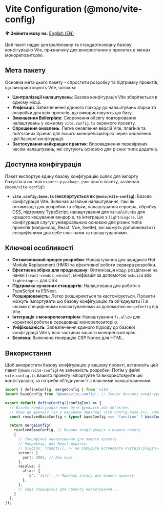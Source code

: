 # Vite Configuration (@mono/vite-config)

🌍 **Змінити мову на:** [English (EN)](./README.md)

Цей пакет надає централізовану та стандартизовану базову конфігурацію Vite, призначену для використання у проектах в межах монорепозиторію.

## Мета пакету

Основна мета цього пакету - спростити розробку та підтримку проектів, що використовують Vite, шляхом:

- **Централізації налаштувань**: Базова конфігурація Vite зберігається в одному місці.
- **Уніфікації**: Забезпечення єдиного підходу до налаштувань збірки та розробки для всіх проектів, що використовують цю базу.
- **Зменшення Boilerplate**: Скорочення обсягу повторюваних налаштувань у кожному `vite.config.ts` окремого проекту.
- **Спрощення оновлень**: Легке оновлення версій Vite, плагінів та пов'язаних правил для всього монорепозиторію через оновлення цієї базової конфігурації.
- **Застосування найкращих практик**: Впровадження перевірених часом налаштувань, які слугують основою для різних типів додатків.

## Доступна конфігурація

Пакет експортує єдину базову конфігурацію (шлях для імпорту базується на полі `exports` у `package.json` цього пакету, зазвичай `@mono/vite-config`):

- **`vite.config.base.ts` (експортується як `@mono/vite-config`)**:
  Базова конфігурація Vite. Включає загальні налаштування, такі як оптимізації для розробки та збірки, налаштування сервера, обробку CSS, підтримку TypeScript, налаштування для `manualChunks` для кращого кешування вендорів, та інтеграцію з `lightningcss`. Ця конфігурація слугує універсальною основою для різних типів проектів (наприклад, React, Vue, Svelte), які можуть доповнювати її специфічними для себе плагінами та налаштуваннями.

## Ключові особливості

- **Оптимізований процес розробки**: Налаштування для швидкого Hot Module Replacement (HMR) та ефективної роботи сервера розробки.
- **Ефективна збірка для продакшену**: Оптимізація коду, розділення на чанки (`react-vendor`, `vendor`), мініфікація за допомогою `esbuild` або `lightningcss` для CSS.
- **Підтримка сучасних стандартів**: Налаштована для роботи з TypeScript та ESNext.
- **Розширюваність**: Легко розширюється та кастомізується. Проекти можуть імпортувати цю базову конфігурацію та об'єднувати її зі своїми специфічними налаштуваннями за допомогою `mergeConfig` від Vite.
- **Інтеграція з монорепозиторієм**: Налаштування `fs.allow` для коректної роботи в середовищі монорепозиторію.
- **Уніфікованість**: Забезпечення єдиного підходу до базової конфігурації Vite у всіх частинах вашого монорепозиторію.
- **Безпека**: Включено генерацію CSP Nonce для HTML.

## Використання

Щоб використати базову конфігурацію у вашому проекті, встановіть цей пакет (`@mono/vite-config`) як залежність розробки. Потім у файлі `vite.config.ts` вашого проекту імпортуйте та використовуйте цю конфігурацію, за потреби об'єднуючи її з власними налаштуваннями:

```typescript
import { defineConfig, mergeConfig } from 'vite';
import baseConfig from '@mono/vite-config'; // Імпорт базової конфігурації

export default defineConfig((configEnv) => {
  // Базова конфігурація може бути функцією або об'єктом.
  // Якщо це функція (як у наданому прикладі vite.config.base.ts), викликаємо її:
  const resolvedBaseConfig = typeof baseConfig === 'function' ? baseConfig(configEnv) : baseConfig;

  return mergeConfig(
    resolvedBaseConfig, // Базова конфігурація з вашого пакету
    {
      // Специфічні налаштування для вашого проекту
      // Наприклад, для React-додатку:
      // plugins: [react()], // Не забудьте встановити @vitejs/plugin-react
      server: {
        port: 3001, // Ваш порт
      },
      resolve: {
        alias: {
          '@': '/src', // Приклад аліасу для вашого проекту
        },
      },
      // Інші специфічні для проекту налаштування...
    }
  );
});
